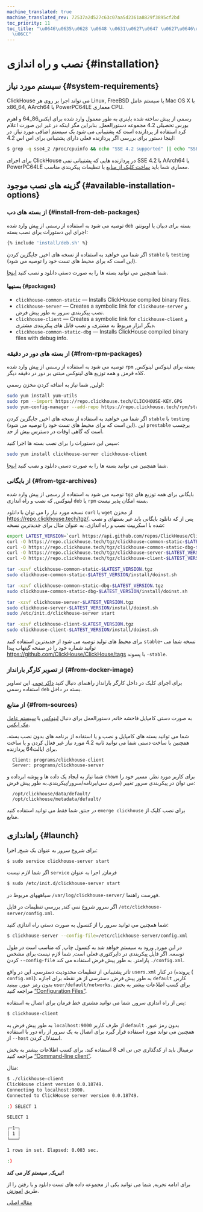 ```yaml
---
machine_translated: true
machine_translated_rev: 72537a2d527c63c07aa5d2361a8829f3895cf2bd
toc_priority: 11
toc_title: "\u0646\u0635\u0628 \u0648 \u0631\u0627\u0647 \u0627\u0646\u062F\u0627\u0632\
  \u06CC"
---
```


# نصب و راه اندازی {#installation}

## سیستم مورد نیاز {#system-requirements}

ClickHouse می تواند اجرا بر روی هر Linux, FreeBSD یا سیستم عامل Mac OS X با x86_64, AArch64 یا PowerPC64LE معماری CPU.

رسمی از پیش ساخته شده باینری به طور معمول وارد شده برای ایکس86_64 و اهرم بورس تحصیلی 4.2 مجموعه دستورالعمل, بنابراین مگر اینکه در غیر این صورت اعلام کرد استفاده از پردازنده است که پشتیبانی می شود یک سیستم اضافی مورد نیاز. در اینجا دستور برای بررسی اگر پردازنده فعلی دارای پشتیبانی برای اس اس 4.2:

``` bash
$ grep -q sse4_2 /proc/cpuinfo && echo "SSE 4.2 supported" || echo "SSE 4.2 not supported"
```

برای اجرای ClickHouse در پردازنده هایی که پشتیبانی نمی SSE 4.2 یا AArch64 یا PowerPC64LE معماری شما باید [ساخت کلیک از منابع](#from-sources) با تنظیمات پیکربندی مناسب.

## گزینه های نصب موجود {#available-installation-options}

### از بسته های دب {#install-from-deb-packages}

توصیه می شود به استفاده از رسمی از پیش وارد شده `deb` بسته برای دبیان یا اوبونتو. اجرای این دستورات برای نصب بسته:

``` bash
{% include 'install/deb.sh' %}
```

اگر شما می خواهید به استفاده از نسخه های اخیر, جایگزین کردن `stable` با `testing` (این است که برای محیط های تست خود را توصیه می شود).

شما همچنین می توانید بسته ها را به صورت دستی دانلود و نصب کنید [اینجا](https://repo.clickhouse.tech/deb/stable/main/).

#### بستهها {#packages}

-   `clickhouse-common-static` — Installs ClickHouse compiled binary files.
-   `clickhouse-server` — Creates a symbolic link for `clickhouse-server` و نصب پیکربندی سرور به طور پیش فرض.
-   `clickhouse-client` — Creates a symbolic link for `clickhouse-client` و دیگر ابزار مربوط به مشتری. و نصب فایل های پیکربندی مشتری.
-   `clickhouse-common-static-dbg` — Installs ClickHouse compiled binary files with debug info.

### از بسته های دور در دقیقه {#from-rpm-packages}

توصیه می شود به استفاده از رسمی از پیش وارد شده `rpm` بسته برای لینوکس لینوکس, کلاه قرمز, و همه توزیع های لینوکس مبتنی بر دور در دقیقه دیگر.

اولین, شما نیاز به اضافه کردن مخزن رسمی:

``` bash
sudo yum install yum-utils
sudo rpm --import https://repo.clickhouse.tech/CLICKHOUSE-KEY.GPG
sudo yum-config-manager --add-repo https://repo.clickhouse.tech/rpm/stable/x86_64
```

اگر شما می خواهید به استفاده از نسخه های اخیر, جایگزین کردن `stable` با `testing` (این است که برای محیط های تست خود را توصیه می شود). این `prestable` برچسب است که گاهی اوقات در دسترس بیش از حد.

سپس این دستورات را برای نصب بسته ها اجرا کنید:

``` bash
sudo yum install clickhouse-server clickhouse-client
```

شما همچنین می توانید بسته ها را به صورت دستی دانلود و نصب کنید [اینجا](https://repo.clickhouse.tech/rpm/stable/x86_64).

### از بایگانی {#from-tgz-archives}

توصیه می شود به استفاده از رسمی از پیش وارد شده `tgz` بایگانی برای همه توزیع های لینوکس, که نصب و راه اندازی `deb` یا `rpm` بسته امکان پذیر نیست.

نسخه مورد نیاز را می توان با دانلود `curl` یا `wget` از مخزن https://repo.clickhouse.tech/tgz/.
پس از که دانلود بایگانی باید غیر بستهای و نصب شده با اسکریپت نصب و راه اندازی. به عنوان مثال برای جدیدترین نسخه:

``` bash
export LATEST_VERSION=`curl https://api.github.com/repos/ClickHouse/ClickHouse/tags 2>/dev/null | grep -Eo '[0-9]+\.[0-9]+\.[0-9]+\.[0-9]+' | head -n 1`
curl -O https://repo.clickhouse.tech/tgz/clickhouse-common-static-$LATEST_VERSION.tgz
curl -O https://repo.clickhouse.tech/tgz/clickhouse-common-static-dbg-$LATEST_VERSION.tgz
curl -O https://repo.clickhouse.tech/tgz/clickhouse-server-$LATEST_VERSION.tgz
curl -O https://repo.clickhouse.tech/tgz/clickhouse-client-$LATEST_VERSION.tgz

tar -xzvf clickhouse-common-static-$LATEST_VERSION.tgz
sudo clickhouse-common-static-$LATEST_VERSION/install/doinst.sh

tar -xzvf clickhouse-common-static-dbg-$LATEST_VERSION.tgz
sudo clickhouse-common-static-dbg-$LATEST_VERSION/install/doinst.sh

tar -xzvf clickhouse-server-$LATEST_VERSION.tgz
sudo clickhouse-server-$LATEST_VERSION/install/doinst.sh
sudo /etc/init.d/clickhouse-server start

tar -xzvf clickhouse-client-$LATEST_VERSION.tgz
sudo clickhouse-client-$LATEST_VERSION/install/doinst.sh
```

برای محیط های تولید توصیه می شود از جدیدترین استفاده کنید `stable`- نسخه شما می توانید شماره خود را در صفحه گیتهاب پیدا https://github.com/ClickHouse/ClickHouse/tags با پسوند `-stable`.

### از تصویر کارگر بارانداز {#from-docker-image}

برای اجرای کلیک در داخل کارگر بارانداز راهنمای دنبال کنید [داکر توپی](https://hub.docker.com/r/yandex/clickhouse-server/). این تصاویر استفاده رسمی `deb` بسته در داخل.

### از منابع {#from-sources}

به صورت دستی کامپایل فاحشه خانه, دستورالعمل برای دنبال [لینوکس](../development/build.md) یا [سیستم عامل مک ایکس](../development/build-osx.md).

شما می توانید بسته های کامپایل و نصب و یا استفاده از برنامه های بدون نصب بسته. همچنین با ساخت دستی شما می توانید ثانیه 4.2 مورد نیاز غیر فعال کردن و یا ساخت برای ایالت64 پردازنده.

      Client: programs/clickhouse-client
      Server: programs/clickhouse-server

شما نیاز به ایجاد یک داده ها و پوشه ابرداده و `chown` برای کاربر مورد نظر. مسیر خود را می توان در پیکربندی سرور تغییر (سری سی/برنامه/سرور/پیکربندی.به طور پیش فرض:

      /opt/clickhouse/data/default/
      /opt/clickhouse/metadata/default/

در جنتو, شما فقط می توانید استفاده کنید `emerge clickhouse` برای نصب کلیک از منابع.

## راهاندازی {#launch}

برای شروع سرور به عنوان یک شبح, اجرا:

``` bash
$ sudo service clickhouse-server start
```

اگر شما لازم نیست `service` فرمان, اجرا به عنوان

``` bash
$ sudo /etc/init.d/clickhouse-server start
```

سیاهههای مربوط در `/var/log/clickhouse-server/` فهرست راهنما.

اگر سرور شروع نمی کند, بررسی تنظیمات در فایل `/etc/clickhouse-server/config.xml`.

شما همچنین می توانید سرور را از کنسول به صورت دستی راه اندازی کنید:

``` bash
$ clickhouse-server --config-file=/etc/clickhouse-server/config.xml
```

در این مورد, ورود به سیستم خواهد شد به کنسول چاپ, که مناسب است در طول توسعه.
اگر فایل پیکربندی در دایرکتوری فعلی است, شما لازم نیست برای مشخص کردن `--config-file` پارامتر. به طور پیش فرض استفاده می کند `./config.xml`.

تاتر پشتیبانی از تنظیمات محدودیت دسترسی. این در واقع `users.xml` پرونده) در کنار ( `config.xml`).
به طور پیش فرض, دسترسی از هر نقطه برای اجازه `default` کاربر, بدون رمز عبور. ببینید `user/default/networks`.
برای کسب اطلاعات بیشتر به بخش مراجعه کنید [“Configuration Files”](../operations/configuration-files.md).

پس از راه اندازی سرور, شما می توانید مشتری خط فرمان برای اتصال به استفاده:

``` bash
$ clickhouse-client
```

به طور پیش فرض به `localhost:9000` از طرف کاربر `default` بدون رمز عبور. همچنین می تواند مورد استفاده قرار گیرد برای اتصال به یک سرور از راه دور با استفاده از `--host` استدلال کردن.

ترمینال باید از کدگذاری جی تی اف 8 استفاده کند.
برای کسب اطلاعات بیشتر به بخش مراجعه کنید [“Command-line client”](../interfaces/cli.md).

مثال:

``` bash
$ ./clickhouse-client
ClickHouse client version 0.0.18749.
Connecting to localhost:9000.
Connected to ClickHouse server version 0.0.18749.

:) SELECT 1

SELECT 1

┌─1─┐
│ 1 │
└───┘

1 rows in set. Elapsed: 0.003 sec.

:)
```

**تبریک, سیستم کار می کند!**

برای ادامه تجربه, شما می توانید یکی از مجموعه داده های تست دانلود و یا رفتن را از طریق [اموزش](https://clickhouse.tech/tutorial.html).

[مقاله اصلی](https://clickhouse.tech/docs/en/getting_started/install/) <!--hide-->
